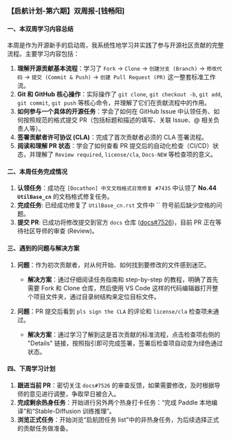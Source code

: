 ### 【启航计划-第六期】双周报-[钱畅阳]

#### 一、本双周学习内容总结

本周是作为开源新手的启动周，我系统性地学习并实践了参与开源社区贡献的完整流程。主要学习内容包括：
1.  **理解开源贡献基本流程**：学习了 `Fork` -> `Clone` -> `创建分支 (Branch)` -> `修改代码` -> `提交 (Commit & Push)` -> `创建 Pull Request (PR)` 这一整套标准工作流。
2.  **Git 和 GitHub 核心操作**：实际操作了 `git clone`, `git checkout -b`, `git add`, `git commit`, `git push` 等核心命令，并理解了它们在贡献流程中的作用。
3.  **如何参与一个具体的开源任务**：学会了如何在 GitHub Issue 中认领任务、如何按照规范的格式提交 PR（包括标题和描述的填写、关联 Issue、@ 相关负责人等）。
4.  **签署贡献者许可协议 (CLA)**：完成了首次贡献者必须的 CLA 签署流程。
5.  **阅读和理解 PR 状态**：学会了如何查看 PR 提交后的自动化检查（CI/CD）状态，并理解了 `Review required`, `license/cla`, `Docs-NEW` 等检查项的意义。

#### 二、本周任务完成情况

1.  **认领任务**：成功在 `[Docathon] 中文文档格式日常修复 #7435` 中认领了 **No.44 `UtilBase_cn`** 的文档格式修复任务。
2.  **完成任务**: 已经成功修复了 `UtilBase_cn.rst` 文件中 `` 符号前后缺少空格的问题。
3.  **提交 PR**: 已成功将修改提交到官方 `docs` 仓库 ([docs#7526](https://github.com/PaddlePaddle/docs/pull/7526))，目前 PR 正在等待社区导师的审查 (Review)。

#### 三、遇到的问题与解决方案

1.  **问题**：作为初次贡献者，对从何开始、如何找到要修改的文件感到迷茫。
    *   **解决方案**：通过仔细阅读任务指南和 step-by-step 的教程，明确了首先需要 Fork 和 Clone 仓库，然后使用 VS Code 这样的代码编辑器打开整个项目文件夹，通过目录树结构来定位目标文件。

2.  **问题**：PR 提交后看到 `pls sign the CLA` 的评论和 `license/cla` 检查项未通过。
    *   **解决方案**：通过学习了解到这是首次贡献的标准流程，点击检查项右侧的 "Details" 链接，按照指引即可完成签署，签署后检查项自动变为绿色通过状态。

#### 四、下周学习计划

1.  **跟进当前 PR**：密切关注 `docs#7526` 的审查反馈，如果需要修改，及时根据导师的意见进行调整，争取早日被合入。
2.  **完成剩余热身任务**：开始进行另外两个热身打卡任务：“完成 Paddle 本地编译”和“Stable-Diffusion 训练推理”。
3.  **浏览正式任务**：开始浏览“启航团任务 list”中的非热身任务，为后续选择正式的贡献任务做准备。